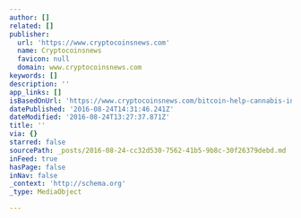 ```yaml
---
author: []
related: []
publisher:
  url: 'https://www.cryptocoinsnews.com'
  name: Cryptocoinsnews
  favicon: null
  domain: www.cryptocoinsnews.com
keywords: []
description: ''
app_links: []
isBasedOnUrl: 'https://www.cryptocoinsnews.com/bitcoin-help-cannabis-industry/'
datePublished: '2016-08-24T14:31:46.241Z'
dateModified: '2016-08-24T13:27:37.871Z'
title: ''
via: {}
starred: false
sourcePath: _posts/2016-08-24-cc32d530-7562-41b5-9b8c-30f26379debd.md
inFeed: true
hasPage: false
inNav: false
_context: 'http://schema.org'
_type: MediaObject

---
```

<article style=""></article>